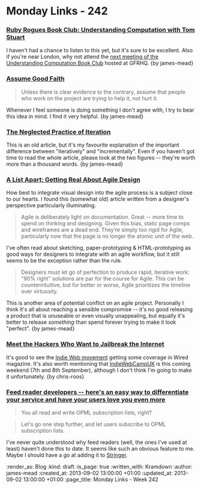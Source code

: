 Monday Links - 242
============

### [Ruby Rogues Book Club: Understanding Computation with Tom Stuart ](http://rubyrogues.com/120-rr-book-club-understanding-computation-with-tom-stuart/)

I haven't had a chance to listen to this yet, but it's sure to be excellent. Also if you're near London, why not attend the [next meeting of the Understanding Computation Book Club](http://lanyrd.com/2013/understanding-computation-book-club-2-september/) hosted at GFRHQ. {by james-mead}

### [Assume Good Faith](http://en.wikipedia.org/wiki/Wikipedia:Assume_good_faith)

> Unless there is clear evidence to the contrary, assume that people who work on the project are trying to help it, not hurt it.

Whenever I feel someone is doing something I don't agree with, I try to bear this idea in mind. I find it very helpful. {by james-mead}

### [The Neglected Practice of Iteration](http://www.stickyminds.com/sitewide.asp?Function=edetail&ObjectId=13178)

This is an old article, but it's my favourite explanation of the important difference between "iteratively" and "incrementally". Even if you haven't got time to read the whole article, please look at the two figures -- they're worth more than a thousand words. {by james-mead}


### [A List Apart: Getting Real About Agile Design](http://alistapart.com/article/gettingrealaboutagiledesign)

How best to integrate visual design into the agile process is a subject close to our hearts. I found this (somewhat old) article written from a designer's perspective particularly illuminating.

> Agile is deliberately light on documentation. Great -- more time to spend on thinking and designing. Given this bias, static page comps and wireframes are a dead end. They’re simply too rigid for Agile, particularly now that the page is no longer the atomic unit of the web.

I've often read about sketching, paper-prototyping & HTML-prototyping as good ways for designers to integrate with an agile workflow, but it still seems to be the exception rather than the rule.

> Designers must let go of perfection to produce rapid, iterative work:  "90% right" solutions are par for the course for Agile. This can be counterintuitive, but for better or worse, Agile prioritizes the timeline over virtuosity. 

This is another area of potential conflict on an agile project. Personally I think it's all about reaching a sensible compromise -- it's no good releasing a product that is unuseable or even visually unappealing, but equally it's better to release *something* than spend forever trying to make it look "perfect". {by james-mead}


### [Meet the Hackers Who Want to Jailbreak the Internet](http://www.wired.com/wiredenterprise/2013/08/indie-web/)

It's good to see the [Indie Web movement](http://indiewebcamp.com/) getting some coverage in Wired magazine. It's also worth mentioning that [IndieWebCampUK](http://indiewebcamp.com/2013/UK) is this coming weekend (7th and 8th September), although I don't think I'm going to make it unfortunately. {by chris-roos}


### [Feed reader developers -- here's an easy way to differentiate your service and have your users love you even more](http://dave.smallpict.com/2013/08/15/feedReaderDevs)

> You all read and write OPML subscription lists, right?

> Let's go one step further, and let users subscribe to OPML subscription lists.

I've never quite understood why feed readers (well, the ones I've used at least) haven't done this to date. It seems like such an obvious feature to me. Maybe I should have a go at adding it to [Stringer](https://github.com/swanson/stringer).


:render_as: Blog
:kind: draft
:is_page: true
:written_with: Kramdown
:author: james-mead
:created_at: 2013-09-02 13:00:00 +01:00
:updated_at: 2013-09-02 13:00:00 +01:00
:page_title: Monday Links - Week 242

